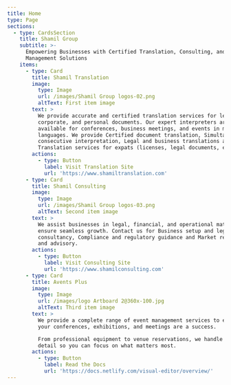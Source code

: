 ```yaml
---
title: Home
type: Page
sections:
  - type: CardsSection
    title: Shamil Group
    subtitle: >-
      Empowering Businesses with Certified Translation, Consulting, and Event
      Management Solutions
    items:
      - type: Card
        title: Shamil Translation
        image:
          type: Image
          url: /images/Shamil Group logos-02.png
          altText: First item image
        text: >
          We provide accurate and certified translation services for legal,
          corporate, and personal documents. Our expert interpreters are
          available for conferences, business meetings, and events in multiple
          languages. We provide Certified document translation, Simultaneous and
          consecutive interpretation, Legal and business translations and
          Translation services for expats (licenses, legal documents, etc.)
        actions:
          - type: Button
            label: Visit Translation Site
            url: 'https://www.shamiltranslation.com'
      - type: Card
        title: Shamil Consulting
        image:
          type: Image
          url: /images/Shamil Group logos-03.png
          altText: Second item image
        text: >
          We assist businesses in legal, financial, and operational matters to
          ensure seamless growth. Contact us for Business setup and legal
          consultancy, Compliance and regulatory guidance and Market research
          and advisory.
        actions:
          - type: Button
            label: Visit Consulting Site
            url: 'https://www.shamilconsulting.com'
      - type: Card
        title: Avents Plus
        image:
          type: Image
          url: /images/logo Artboard 2@360x-100.jpg
          altText: Third item image
        text: >
          We provide a complete range of event management services to ensure
          your conferences, exhibitions, and meetings are a success.

          From professional equipment to venue reservations, we handle every
          detail so you can focus on what matters most.
        actions:
          - type: Button
            label: Read the Docs
            url: 'https://docs.netlify.com/visual-editor/overview/'
---
```


